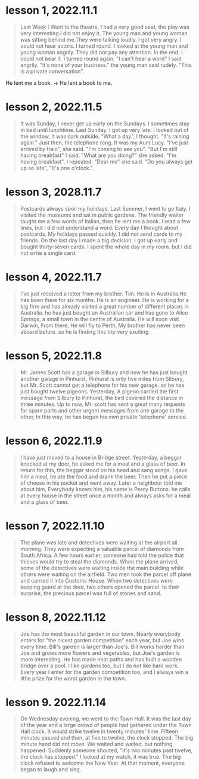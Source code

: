 # 

# lesson 1, 2022.11.1

> Last Week I Went to the theatre, I had a very good seat, the play was very interesting.I did not enjoy it.
> The young man and young woman was sitting behind me.They were talking loudly. I got very angry. I could not hear
> actors.
> I turned round. I looked at the young man and young woman angrily. They did not pay any attention.
> In the end. I could not bear it. I turned round again. "I can't hear a word" I said angrily.
> "it's none of your business." the young man said rudely. "This is a private conversation".
>


He lent me a book. -> He lent a book to me.

# lesson 2, 2022.11.5

> It was Sunday, I never get up early on the Sundays. I sometimes stay in bed until lunchtime.
> Last Sunday. I got up very late. I looked out of the window, It was dark outside.
> "What a day", I thought. "It's raining again." Just then, the telephone rang. It was my Aunt Lucy.
> "I've just arrived by train", she said. "I'm coming to see you".
> "But I'm still having breakfast" I said.
> "What are you doing?" she asked.
> "I'm having breakfast". I repeated.
> "Dear me" she said. "Do you always get up so late", "It's one o'clock.".

# lesson 3, 2028.11.7

> Postcards always spoil my holidays. Last Summer, I went to go Italy. I visited the museums and sat in public gardens.
> The friendly waiter taught me a few words of Italian, then he lent me a book. I read a few lines, but I did not
> understand a word. Every day I thought about postcards. My holidays passed quickly. I did not send cards to my
> friends. On the last day I made a big decision. I got up early and bought thirty-seven cards. I spent the whole day in
> my room. but I did not write a single card.

# lesson 4, 2022.11.7

> I've just received a letter from my brother. Tim. He is in Australia.He has been there for six months. He is an
> engineer. He is working for a big firm and has already visited a great number of different places in Australia. he has
> just bought an Australian car and has gone to Alice Springs, a small town in the centre of Australia. He will soon
> visit
> Darwin, From there, He will fly to Perth, My brother has never been aboard before. so he is finding this trip very
> exciting.

# lesson 5, 2022.11.8

> Mr. James Scott has a garage in Silbury and now he has just bought another garage in Pinhurst, Pinhurst is only five
> miles from Silbury, but Mr. Scott cannot get a telephone for his new garage. so he has just bought twelve pigeons.
> Yesterday, A pigeon carried the first message from Silbury to Pinhurst, the bird covered the distance in three
> minutes.
> Up to now, Mr. scott has sent a great many requests for spare parts and other urgent messages from one garage to the
> other, In this way, he has begun his own private 'telephone' service.

# lesson 6, 2022.11.9

> I have just moved to a house in Bridge street. Yesterday, a beggar knocked at my door, he asked me for a meal and a
> glass of beer. In return for this, the beggar stood on his head and sang songs. I gave him a meal, he ate the food and
> drank the beer. Then he put a piece of cheese in his pocket and went away. Later a neighbour told me about him,
> Everybody knows him, his name is Percy Buttons. he calls at every house in the street once a month and always asks for
> a
> meal and a glass of beer.

# lesson 7, 2022.11.10

> The plane was late and detectives were waiting at the airport all morning. They were expecting a valuable parcel of
> diamonds from South Africa. A few hours earlier, someone had told the police that thieves would try to steal the
> diamonds. When the plane arrived, some of the detectives were waiting inside the main building while others were
> waiting on the airfield. Two men took the parcel off plane and carried it into Customs House. When two detectives were
> keeping guard at the door, two others opened the parcel. to their surprise, the precious parcel was full of stones and
> sand.

# lesson 8, 2022.11.12

> Joe has the most beautiful garden in our town. Nearly everybody enters for "the nicest garden competition" each year,
> but Joe wins every time. Bill's garden is larger than Joe's. Bill works harder than Joe and grows more flowers and
> vegetables, but Joe's garden is more interesting. He has made neat paths and has built a wooden bridge over a pool. I
> like gardens too, but I do not like hard work. Every year I enter for the garden competition too, and I always win a
> little prize for the worst garden in the town.

# lesson 9. 2022.11.14

> On Wednesday evening, we went to the Town Hall. It was the last day of the year and a large crowd of people had
> gathered under the Town Hall clock. It would strike twelve in twenty minutes' time. Fifteen minutes passed and then, at
> five to twelve, the clock stopped. The big minute hand did not move. We waited and waited, but nothing happened.
> Suddenly someone shouted, "It's two minutes past twelve, the clock has stopped." I looked at my watch, it was true. The
> big clock refused to welcome the New Year. At that moment, everyone began to laugh and sing.

